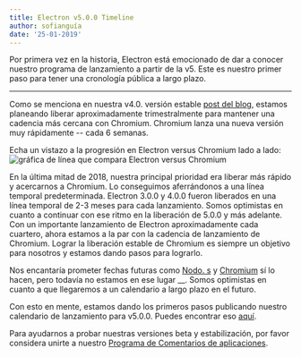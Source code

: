 ```yaml
---
title: Electron v5.0.0 Timeline
author: sofianguía
date: '25-01-2019'
---
```


Por primera vez en la historia, Electron está emocionado de dar a conocer nuestro programa de lanzamiento a partir de la v5. Este es nuestro primer paso para tener una cronología pública a largo plazo.

---

Como se menciona en nuestra v4.0. versión estable [post del blog](https://electronjs.org/blog/electron-4-0#whats-next), estamos planeando liberar aproximadamente trimestralmente para mantener una cadencia más cercana con Chromium. Chromium lanza una nueva versión muy rápidamente -- cada 6 semanas.

Echa un vistazo a la progresión en Electron versus Chromium lado a lado:
<img src="https://user-images.githubusercontent.com/2138661/51714676-db167080-1fea-11e9-8f10-fab1aa51993e.png" alt="gráfica de línea que compara Electron versus Chromium" />

En la última mitad de 2018, nuestra principal prioridad era liberar más rápido y acercarnos a Chromium. Lo conseguimos aferrándonos a una línea temporal predeterminada. Electron 3.0.0 y 4.0.0 fueron liberados en una línea temporal de 2-3 meses para cada lanzamiento. Somos optimistas en cuanto a continuar con ese ritmo en la liberación de 5.0.0 y más adelante. Con un importante lanzamiento de Electron aproximadamente cada cuartero, ahora estamos a la par con la cadencia de lanzamiento de Chromium. Lograr la liberación estable de Chromium es siempre un objetivo para nosotros y estamos dando pasos para lograrlo.

Nos encantaría prometer fechas futuras como [Nodo. s](https://github.com/nodejs/Release) y [Chromium](https://chromiumdash.appspot.com/schedule) sí lo hacen, pero todavía no estamos en ese lugar __. Somos optimistas en cuanto a que llegaremos a un calendario a largo plazo en el futuro.

Con esto en mente, estamos dando los primeros pasos publicando nuestro calendario de lanzamiento para v5.0.0. Puedes encontrar eso [aquí](https://electronjs.org/docs/tutorial/electron-timelines).

Para ayudarnos a probar nuestras versiones beta y estabilización, por favor considera unirte a nuestro [Programa de Comentarios de aplicaciones](https://electronjs.org/blog/app-feedback-program).
